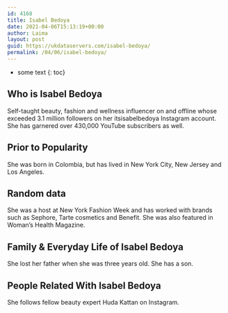 ```yaml
---
id: 4168
title: Isabel Bedoya
date: 2021-04-06T15:13:19+00:00
author: Laima
layout: post
guid: https://ukdataservers.com/isabel-bedoya/
permalink: /04/06/isabel-bedoya/
---
```


* some text
{: toc}


## Who is Isabel Bedoya
                  
                  
                  
Self-taught beauty, fashion and wellness influencer on and offline whose exceeded 3.1 million followers on her itsisabelbedoya Instagram account. She has garnered over 430,000 YouTube subscribers as well. 
                  
              
            
              
            
                
                
                
## Prior to Popularity
                  
                  
                  
She was born in Colombia, but has lived in New York City, New Jersey and Los Angeles. 
                  
              
            
              
            
                
                
                
## Random data
                  
                  
                  
She was a host at New York Fashion Week and has worked with brands such as Sephore, Tarte cosmetics and Benefit. She was also featured in Woman&#8217;s Health Magazine. 
                  
              
            
              
            
                
                
                
## Family & Everyday Life of Isabel Bedoya
                  
                  
                  
She lost her father when she was three years old. She has a son. 
                  
              
            
              
            
                
                
                
## People Related With Isabel Bedoya
                  
                  
                  
She follows fellow beauty expert Huda Kattan on Instagram. 
                  
              
            
              
            
                
              
            
              
              
            
            
              
            
          
          
          